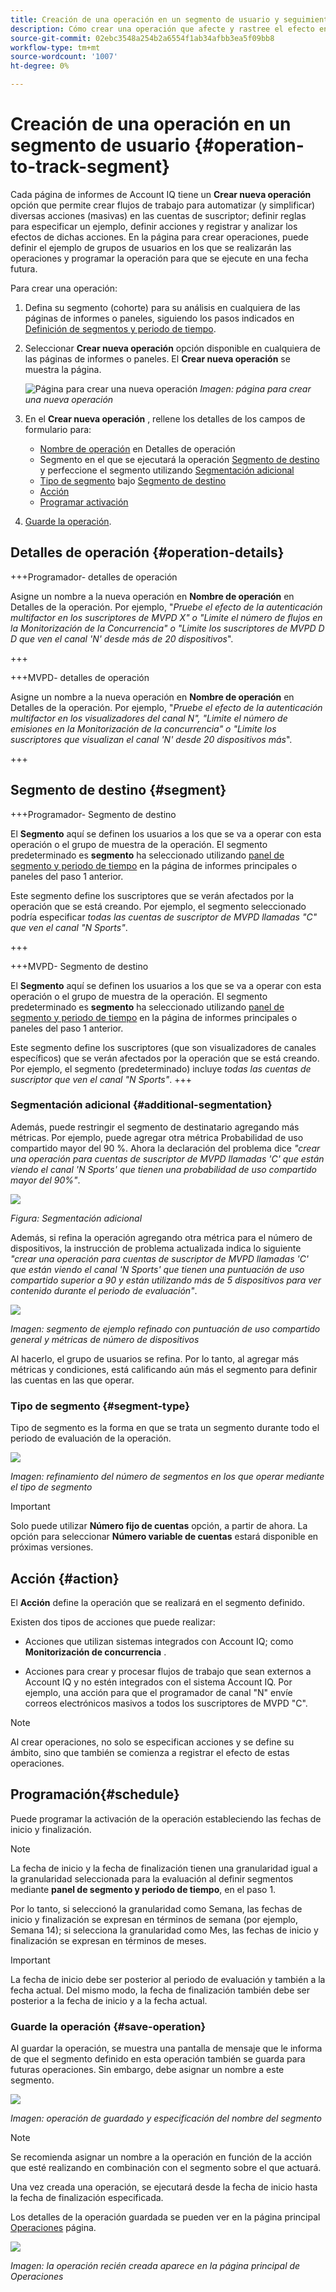 ```yaml
---
title: Creación de una operación en un segmento de usuario y seguimiento de efectos
description: Cómo crear una operación que afecte y rastree el efecto en un segmento definido de usuarios.
source-git-commit: 02ebc3548a254b2a6554f1ab34afbb3ea5f09bb8
workflow-type: tm+mt
source-wordcount: '1007'
ht-degree: 0%

---
```


# Creación de una operación en un segmento de usuario {#operation-to-track-segment}

Cada página de informes de Account IQ tiene un **Crear nueva operación** opción que permite crear flujos de trabajo para automatizar (y simplificar) diversas acciones (masivas) en las cuentas de suscriptor; definir reglas para especificar un ejemplo, definir acciones y registrar y analizar los efectos de dichas acciones. En la página para crear operaciones, puede definir el ejemplo de grupos de usuarios en los que se realizarán las operaciones y programar la operación para que se ejecute en una fecha futura.

Para crear una operación:

1. Defina su segmento (cohorte) para su análisis en cualquiera de las páginas de informes o paneles, siguiendo los pasos indicados en [Definición de segmentos y periodo de tiempo](/help/AccountIQ/howto-select-segment-timeframe.md).

1. Seleccionar **Crear nueva operación** opción disponible en cualquiera de las páginas de informes o paneles. El **Crear nueva operación** se muestra la página.

   ![Página para crear una nueva operación](assets/create-new-operations.png)
   *Imagen: página para crear una nueva operación*

1. En el **Crear nueva operación** , rellene los detalles de los campos de formulario para:

   * [Nombre de operación](#operation-details) en Detalles de operación
   * Segmento en el que se ejecutará la operación [Segmento de destino](#segment) y perfeccione el segmento utilizando [Segmentación adicional](#additional-segmentation)
   * [Tipo de segmento](#segment-type) bajo [Segmento de destino](#segment)
   * [Acción](#action)
   * [Programar activación](#schedule)

1. [Guarde la operación](#save-operation).

## Detalles de operación {#operation-details}

+++Programador- detalles de operación

Asigne un nombre a la nueva operación en **Nombre de operación** en Detalles de la operación. Por ejemplo, &quot;*Pruebe el efecto de la autenticación multifactor en los suscriptores de MVPD X&quot; o &quot;Limite el número de flujos en la Monitorización de la Concurrencia&quot; o &quot;Limite los suscriptores de MVPD D D que ven el canal &#39;N&#39; desde más de 20 dispositivos*&quot;.

+++

+++MVPD- detalles de operación

Asigne un nombre a la nueva operación en **Nombre de operación** en Detalles de la operación. Por ejemplo, &quot;*Pruebe el efecto de la autenticación multifactor en los visualizadores del canal N&quot;, &quot;Limite el número de emisiones en la Monitorización de la concurrencia&quot; o &quot;Limite los suscriptores que visualizan el canal &#39;N&#39; desde 20 dispositivos más*&quot;.

+++

## Segmento de destino {#segment}

+++Programador- Segmento de destino

El **Segmento** aquí se definen los usuarios a los que se va a operar con esta operación o el grupo de muestra de la operación. El segmento predeterminado es **segmento** ha seleccionado utilizando [panel de segmento y periodo de tiempo](/help/AccountIQ/howto-select-segment-timeframe.md) en la página de informes principales o paneles del paso 1 anterior.

<!--* The first segment entry in the **Segment** section, by default, shows the **segment** you selected in the step 1.

* The **segment evaluation period** is the time period of analysis you selected in step 1 from **Granularity and Timeframe** option.
![](assets/operations-segment-selection.png)
*Figure: Segment and timeframe selection on the main page*-->

Este segmento define los suscriptores que se verán afectados por la operación que se está creando. Por ejemplo, el segmento seleccionado podría especificar *todas las cuentas de suscriptor de MVPD llamadas &quot;C&quot; que ven el canal &quot;N Sports&quot;*.

+++

+++MVPD- Segmento de destino

El **Segmento** aquí se definen los usuarios a los que se va a operar con esta operación o el grupo de muestra de la operación. El segmento predeterminado es **segmento** ha seleccionado utilizando [panel de segmento y periodo de tiempo](/help/AccountIQ/howto-select-segment-timeframe.md) en la página de informes principales o paneles del paso 1 anterior.

<!--* The first segment entry in the **Segment** section, by default, shows the **segment** you selected in the step 1.

* The **segment evaluation period** is the time period of analysis you selected in step 1 from **Granularity and Timeframe** option.
![](assets/operations-segment-selection.png)
*Figure: Segment and timeframe selection on the main page*-->

Este segmento define los suscriptores (que son visualizadores de canales específicos) que se verán afectados por la operación que se está creando. Por ejemplo, el segmento (predeterminado) incluye *todas las cuentas de suscriptor que ven el canal &quot;N Sports&quot;*.
+++

### Segmentación adicional {#additional-segmentation}

Además, puede restringir el segmento de destinatario agregando más métricas. Por ejemplo, puede agregar otra métrica Probabilidad de uso compartido mayor del 90 %. Ahora la declaración del problema dice *&quot;crear una operación para cuentas de suscriptor de MVPD llamadas &#39;C&#39; que están viendo el canal &#39;N Sports&#39; que tienen una probabilidad de uso compartido mayor del 90%&quot;*.

![](assets/additional-segment.gif)

*Figura: Segmentación adicional*

Además, si refina la operación agregando otra métrica para el número de dispositivos, la instrucción de problema actualizada indica lo siguiente *&quot;crear una operación para cuentas de suscriptor de MVPD llamadas &#39;C&#39; que están viendo el canal &#39;N Sports&#39; que tienen una puntuación de uso compartido superior a 90 y están utilizando más de 5 dispositivos para ver contenido durante el periodo de evaluación&quot;*.

![](assets/refined-segment.png)

*Imagen: segmento de ejemplo refinado con puntuación de uso compartido general y métricas de número de dispositivos*

Al hacerlo, el grupo de usuarios se refina. Por lo tanto, al agregar más métricas y condiciones, está calificando aún más el segmento para definir las cuentas en las que operar.

### Tipo de segmento {#segment-type}

Tipo de segmento es la forma en que se trata un segmento durante todo el periodo de evaluación de la operación.

![](assets/segment-type.png)

*Imagen: refinamiento del número de segmentos en los que operar mediante el tipo de segmento*

<!--The segment type option allows you to further refine your segment based on the evaluation period (or time).

**Fixed number of accounts** 

When you select **Fixed number of accounts** segment type, then you need to specify an evaluation period as well.

By doing so, you are fixing the sample size for evaluation in terms of numbers. You are making Account IQ identify a specific set of users (that meet the criteria of defined evaluation period and segment metrics) to operate on. The analysis and graphs will be generated for this specific set of users only (identified initially) throughout the operation.

**Variable number of accounts**

When you select **Variable number of accounts** segment type, you do not limit the number of accounts in segment. The accounts which fall under the defined segment metrics are the part of the segment, and the number of accounts will change continuously during the course of operation.-->

>[!IMPORTANT]
>
>Solo puede utilizar **Número fijo de cuentas** opción, a partir de ahora. La opción para seleccionar **Número variable de cuentas** estará disponible en próximas versiones.

<!--

you tell Account IQ in the beginning of the operation which number of accounts to operate on.

Account IQ system only has a segment definition, and during the operation it looks into all the accounts that fit that segments.

the number of accounts in segment is not limited, the accounts that fall under defined segment metrics will be part of the segment, and the no of accounts will change continuously, as there are no specific limitations - like an evaluation period in the past.When the segment is defined (which in this example is, subscriber accounts of MVPD 'C' who are viewing the channel 'N Sports' that have a sharing score above 80 and are using 10 different IPs) and we also identified a time period to evaluate a segment. This identifies X number of accounts as sample (for example 5000). How many devices they are using?
It identifies x-number of accounts (5000)...a very specific set of users that meet this criteria.
for every period that we schedule (within that operation) during that operation) we will look at those 5K users that are originally identified and we will present graph about them. How are the sharing scores coming up?u We identified a period. Are their sharing scores going up? Are there fewer of them who are meeting this definition?
Fixed versus variable is the way the treated in fixed or variable way.

1. we identified a fixed set of accounts.
2. we evaluate those specific accounts on criteria throughout the operation.

General idea independent of graph is that we will evaluate a set of accounts identified initially, for no of periods during operation and generate graphs against that.
Those are the 5000 users for which I will create graphs for for every period of the operation.

**Variable number of accounts**
We do not identify any initial set of accounts, we just have a segment definition.
Each period during the operation, we go and look into all the accounts that fit that segments.
If it is not a fixed segment, I won't initially evaluate it. I won't have an initial set of 5000. Instead at every period during the evaluation I will evaluate the segment then, and then I will produce graph about the next 3000 users.
the......will vary from period to period.

if not fixed segment, then I won't initially evaluate or have initial set of 5000, instead at every period during an operation and the.-->

## Acción {#action}

El **Acción** define la operación que se realizará en el segmento definido.

Existen dos tipos de acciones que puede realizar:

* Acciones que utilizan sistemas integrados con Account IQ; como **Monitorización de concurrencia** <!--[Concurrency Monitoring](https://tve.helpdocsonline.com/concurrency-monitoring-introduction), or Adobe Target-->.

* Acciones para crear y procesar flujos de trabajo que sean externos a Account IQ y no estén integrados con el sistema Account IQ. Por ejemplo, una acción para que el programador de canal &quot;N&quot; envíe correos electrónicos masivos a todos los suscriptores de MVPD &quot;C&quot;.

>[!NOTE]
>
>Al crear operaciones, no solo se especifican acciones y se define su ámbito, sino que también se comienza a registrar el efecto de estas operaciones.

## Programación{#schedule}

Puede programar la activación de la operación estableciendo las fechas de inicio y finalización.

>[!NOTE]
>
>La fecha de inicio y la fecha de finalización tienen una granularidad igual a la granularidad seleccionada para la evaluación al definir segmentos mediante **panel de segmento y periodo de tiempo**, en el paso 1.
>
>
>Por lo tanto, si seleccionó la granularidad como Semana, las fechas de inicio y finalización se expresan en términos de semana (por ejemplo, Semana 14); si selecciona la granularidad como Mes, las fechas de inicio y finalización se expresan en términos de meses.


>[!IMPORTANT]
>
>La fecha de inicio debe ser posterior al periodo de evaluación y también a la fecha actual. Del mismo modo, la fecha de finalización también debe ser posterior a la fecha de inicio y a la fecha actual.

### Guarde la operación {#save-operation}

Al guardar la operación, se muestra una pantalla de mensaje que le informa de que el segmento definido en esta operación también se guarda para futuras operaciones. Sin embargo, debe asignar un nombre a este segmento.

![](assets/save-operation.png)

*Imagen: operación de guardado y especificación del nombre del segmento*

>[!NOTE]
>
>Se recomienda asignar un nombre a la operación en función de la acción que esté realizando en combinación con el segmento sobre el que actuará.

<!--In future you can select this saved segment when defining a segment for your analysis on the main reports page. Moreover, the saved segment is also listed when you create an operation the next time.

![](assets/saved-segment-operations-page.png)

*Figure: Saved segments in segment selector on Create new operations page* 

>[!IMPORTANT]
>
>When creating an operation, if you select a segment that was previously created then you cannot add new metrics to it and refine it.
>
>Adding new metrics creates a new segment, but you cannot modify an existing segment.-->

Una vez creada una operación, se ejecutará desde la fecha de inicio hasta la fecha de finalización especificada.

Los detalles de la operación guardada se pueden ver en la página principal [Operaciones](/help/AccountIQ/operations.md) página.

![](assets/new-operation-created.png)

*Imagen: la operación recién creada aparece en la página principal de Operaciones*
